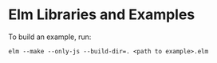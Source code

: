 Elm Libraries and Examples
=======

To build an example, run:

    elm --make --only-js --build-dir=. <path to example>.elm

